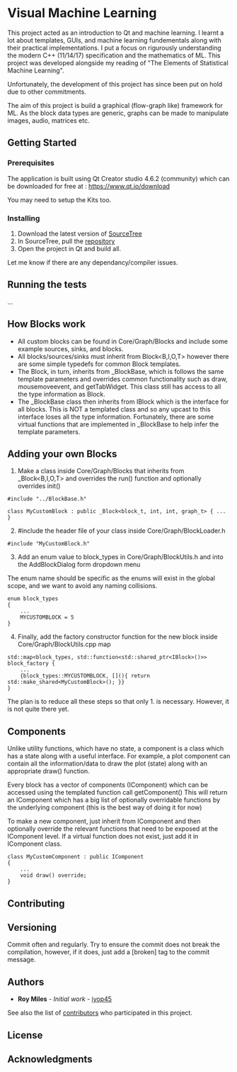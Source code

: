 # Visual Machine Learning

This project acted as an introduction to Qt and machine learning. I learnt a lot about templates, GUIs, and machine learning fundementals along with their practical implementations. I put a focus on rigurously understanding the modern C++ (11/14/17) specification and the mathematics of ML. This project was developed alongside my reading of "The Elements of Statistical Machine Learning". 

Unfortunately, the development of this project has since been put on hold due to other commitments.

The aim of this project is build a graphical (flow-graph like) framework for ML.
As the block data types are generic, graphs can be made to manipulate images, audio, matrices etc.

## Getting Started

### Prerequisites

The application is built using Qt Creator studio 4.6.2 (community) which can be downloaded for free at : https://www.qt.io/download

You may need to setup the Kits too.

### Installing

1. Download the latest version of [SourceTree](https://www.sourcetreeapp.com/)
2. In SourceTree, pull the [repository](https://github.com/iyop45/JumboEagle)
3. Open the project in Qt and build all.

Let me know if there are any dependancy/compiler issues.

## Running the tests

...

## How Blocks work

- All custom blocks can be found in Core/Graph/Blocks and include some example sources, sinks, and blocks.
- All blocks/sources/sinks must inherit from Block<B,I,O,T> however there are some simple typedefs for common Block templates. 
- The Block, in turn, inherits from \_BlockBase, which is follows the same template parameters and overrides common functionality such as draw, mousemoveevent, and getTabWidget. This class still has access to all the type information as Block.
- The \_BlockBase class then inherits from IBlock which is the interface for all blocks. This is NOT a templated class and so any upcast to this interface loses all the type information. Fortunately, there are some virtual functions that are implemented in \_BlockBase to help infer the template parameters.


## Adding your own Blocks

1. Make a class inside Core/Graph/Blocks that inherits from _Block<B,I,O,T> and overrides the run() function and optionally overrides init()

```
#include "../BlockBase.h"

class MyCustomBlock : public _Block<block_t, int, int, graph_t> { ... }
```

2. #include the header file of your class inside Core/Graph/BlockLoader.h

```
#include "MyCustomBlock.h"
```

3. Add an enum value to block_types in Core/Graph/BlockUtils.h and into the AddBlockDialog form dropdown menu 

The enum name should be specific as the enums will exist in the global scope, and we want to avoid any naming collisions.

```
enum block_types
{
	...
    MYCUSTOMBLOCK = 5
}
```

4. Finally, add the factory constructor function for the new block inside Core/Graph/BlockUtils.cpp map

```
std::map<block_types, std::function<std::shared_ptr<IBlock>()>> block_factory {
	...
    {block_types::MYCUSTOMBLOCK, [](){ return std::make_shared<MyCustomBlock>(); }}
}
```

The plan is to reduce all these steps so that only 1. is necessary. However, it is not quite there yet.

## Components

Unlike utility functions, which have no state, a component is a class which has a state along with a useful interface. 
For example, a plot component can contain all the information/data to draw the plot (state) along with an appropriate draw() function.

Every block has a vector of components (IComponent) which can be accessed using the templated function call getComponent<MyComponent>()
This will return an IComponent which has a big list of optionally overridable functions by the underlying component (this is the best way of doing it for now)

To make a new component, just inherit from IComponent and then optionally override the relevant functions that need to be exposed at the IComponent level. If a virtual function does not exist, just add it in IComponent class.

```
class MyCustomComponent : public IComponent
{
	...
	void draw() override;
}
```

## Contributing

## Versioning

Commit often and regularly. Try to ensure the commit does not break the compilation, however, if it does, just add a [broken] tag to the commit message.

## Authors

* **Roy Miles** - *Initial work* - [iyop45](https://github.com/iyop45)

See also the list of [contributors](https://github.com/JumboEagle/contributors) who participated in this project.

## License

## Acknowledgments
